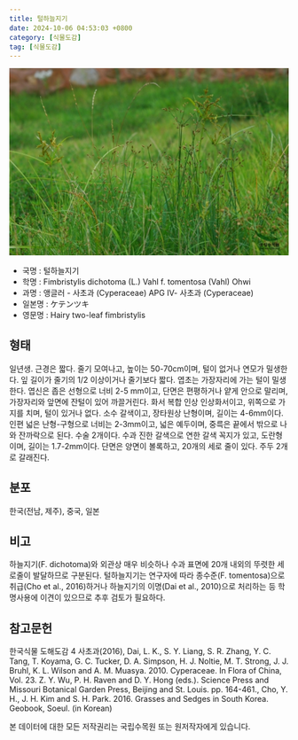 ```yaml
---
title: 털하늘지기
date: 2024-10-06 04:53:03 +0800
category: [식물도감]
tag: [식물도감]
---
```




![털하늘지기](/assets/img/fileUpload/plants/basic/Cyperaceae/Fimbristylis/5366/5366_1_th2.jpg)
- 국명 : 털하늘지기
- 학명 : Fimbristylis dichotoma (L.) Vahl f. tomentosa (Vahl) Ohwi
- 과명 : 앵글러 - 사초과 (Cyperaceae) APG Ⅳ- 사초과 (Cyperaceae)
- 일본명 : ケテンツキ
- 영문명 : Hairy two-leaf fimbristylis


## 형태
일년생. 근경은 짧다. 줄기 모여나고, 높이는 50-70cm이며, 털이 없거나 연모가 밀생한다. 잎 길이가 줄기의 1/2 이상이거나 줄기보다 짧다. 엽초는 가장자리에 가는 털이 밀생한다. 엽신은 좁은 선형으로 너비 2-5 mm이고, 단면은 편평하거나 얕게 안으로 말리며, 가장자리와 앞면에 잔털이 있어 까끌거린다. 화서 복합 인상 인상화서이고, 위쪽으로 가지를 치며, 털이 있거나 없다. 소수 갈색이고, 장타원상 난형이며, 길이는 4-6mm이다. 인편 넓은 난형-구형으로 너비는 2-3mm이고, 넓은 예두이며, 중륵은 끝에서 밖으로 나와 잔까락으로 된다. 수술 2개이다. 수과 진한 갈색으로 연한 갈색 꼭지가 있고, 도란형이며, 길이는 1.7-2mm이다. 단면은 양면이 볼록하고, 20개의 세로 줄이 있다. 주두 2개로 갈래진다.
## 분포
한국(전남, 제주), 중국, 일본
## 비고
하늘지기(F. dichotoma)와 외관상 매우 비슷하나 수과 표면에 20개 내외의 뚜렷한 세로줄이 발달하므로 구분된다. 털하늘지기는 연구자에 따라 종수준(F. tomentosa)으로 취급(Cho et al., 2016)하거나 하늘지기의 이명(Dai et al., 2010)으로 처리하는 등 학명사용에 이견이 있으므로 추후 검토가 필요하다.
## 참고문헌
한국식물 도해도감 4 사초과(2016), Dai, L. K., S. Y. Liang, S. R. Zhang, Y. C. Tang, T. Koyama, G. C. Tucker, D. A. Simpson, H. J. Noltie, M. T. Strong, J. J. Bruhl, K. L. Wilson and A. M. Muasya. 2010. Cyperaceae. In Flora of China, Vol. 23. Z. Y. Wu, P. H. Raven and D. Y. Hong (eds.). Science Press and Missouri Botanical Garden Press, Beijing and St. Louis. pp. 164-461., Cho, Y. H., J. H. Kim and S. H. Park. 2016. Grasses and Sedges in South Korea. Geobook, Soeul. (in Korean)






본 데이터에 대한 모든 저작권리는 국립수목원 또는 원저작자에게 있습니다.
